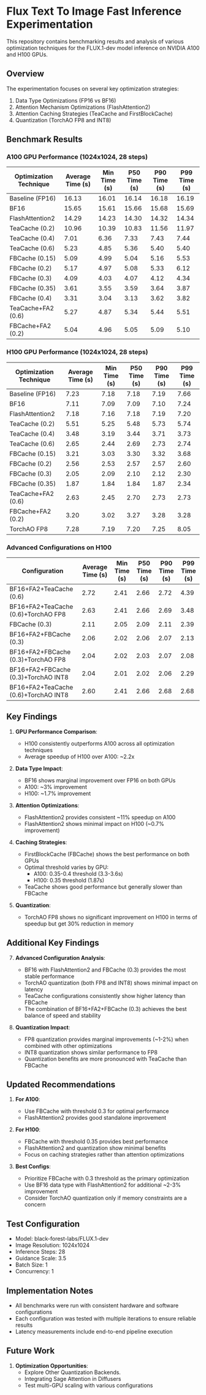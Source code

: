 # Flux Text To Image Fast Inference Experimentation

This repository contains benchmarking results and analysis of various optimization techniques for the FLUX.1-dev model inference on NVIDIA A100 and H100 GPUs.

## Overview

The experimentation focuses on several key optimization strategies:
1. Data Type Optimizations (FP16 vs BF16)
2. Attention Mechanism Optimizations (FlashAttention2)
3. Attention Caching Strategies (TeaCache and FirstBlockCache)
4. Quantization (TorchAO FP8 and INT8)

## Benchmark Results

### A100 GPU Performance (1024x1024, 28 steps)

| Optimization Technique | Average Time (s) | Min Time (s) | P50 Time (s) | P90 Time (s) | P99 Time (s) |
|----------------------|------------------|--------------|--------------|--------------|--------------|
| Baseline (FP16)      | 16.13           | 16.01        | 16.14        | 16.18        | 16.19        |
| BF16                 | 15.65           | 15.61        | 15.66        | 15.68        | 15.69        |
| FlashAttention2      | 14.29           | 14.23        | 14.30        | 14.32        | 14.34        |
| TeaCache (0.2)       | 10.96           | 10.39        | 10.83        | 11.56        | 11.97        |
| TeaCache (0.4)       | 7.01            | 6.36         | 7.33         | 7.43         | 7.44         |
| TeaCache (0.6)       | 5.23            | 4.85         | 5.36         | 5.40         | 5.40         |
| FBCache (0.15)       | 5.09            | 4.99         | 5.04         | 5.16         | 5.53         |
| FBCache (0.2)        | 5.17            | 4.97         | 5.08         | 5.33         | 6.12         |
| FBCache (0.3)        | 4.09            | 4.03         | 4.07         | 4.12         | 4.34         |
| FBCache (0.35)       | 3.61            | 3.55         | 3.59         | 3.64         | 3.87         |
| FBCache (0.4)        | 3.31            | 3.04         | 3.13         | 3.62         | 3.82         |
| TeaCache+FA2 (0.6)   | 5.27            | 4.87         | 5.34         | 5.44         | 5.51         |
| FBCache+FA2 (0.2)    | 5.04            | 4.96         | 5.05         | 5.09         | 5.10         |

### H100 GPU Performance (1024x1024, 28 steps)

| Optimization Technique | Average Time (s) | Min Time (s) | P50 Time (s) | P90 Time (s) | P99 Time (s) |
|----------------------|------------------|--------------|--------------|--------------|--------------|
| Baseline (FP16)      | 7.23            | 7.18         | 7.18         | 7.19         | 7.66         |
| BF16                 | 7.11            | 7.09         | 7.09         | 7.10         | 7.24         |
| FlashAttention2      | 7.18            | 7.16         | 7.18         | 7.19         | 7.20         |
| TeaCache (0.2)       | 5.51            | 5.25         | 5.48         | 5.73         | 5.74         |
| TeaCache (0.4)       | 3.48            | 3.19         | 3.44         | 3.71         | 3.73         |
| TeaCache (0.6)       | 2.65            | 2.44         | 2.69         | 2.73         | 2.74         |
| FBCache (0.15)       | 3.21            | 3.03         | 3.30         | 3.32         | 3.68         |
| FBCache (0.2)        | 2.56            | 2.53         | 2.57         | 2.57         | 2.60         |
| FBCache (0.3)        | 2.05            | 2.09         | 2.10         | 2.12         | 2.30         |
| FBCache (0.35)       | 1.87            | 1.84         | 1.84         | 1.87         | 2.34         |
| TeaCache+FA2 (0.6)   | 2.63            | 2.45         | 2.70         | 2.73         | 2.73         |
| FBCache+FA2 (0.2)    | 3.20            | 3.02         | 3.27         | 3.28         | 3.28         |
| TorchAO FP8          | 7.28            | 7.19         | 7.20         | 7.25         | 8.05         |

### Advanced Configurations on H100

| Configuration | Average Time (s) | Min Time (s) | P50 Time (s) | P90 Time (s) | P99 Time (s) |
|--------------|------------------|--------------|--------------|--------------|--------------|
| BF16+FA2+TeaCache (0.6) | 2.72 | 2.41 | 2.66 | 2.72 | 4.39 |
| BF16+FA2+TeaCache (0.6)+TorchAO FP8 | 2.63 | 2.41 | 2.66 | 2.69 | 3.48 |
| FBCache (0.3) | 2.11 | 2.05 | 2.09 | 2.11 | 2.39 |
| BF16+FA2+FBCache (0.3) | 2.06 | 2.02 | 2.06 | 2.07 | 2.13 |
| BF16+FA2+FBCache (0.3)+TorchAO FP8 | 2.04 | 2.02 | 2.03 | 2.07 | 2.08 |
| BF16+FA2+FBCache (0.3)+TorchAO INT8 | 2.04 | 2.01 | 2.02 | 2.06 | 2.29 |
| BF16+FA2+TeaCache (0.6)+TorchAO INT8 | 2.60 | 2.41 | 2.66 | 2.68 | 2.68 |

## Key Findings

1. **GPU Performance Comparison**:
   - H100 consistently outperforms A100 across all optimization techniques
   - Average speedup of H100 over A100: ~2.2x

2. **Data Type Impact**:
   - BF16 shows marginal improvement over FP16 on both GPUs
   - A100: ~3% improvement
   - H100: ~1.7% improvement

3. **Attention Optimizations**:
   - FlashAttention2 provides consistent ~11% speedup on A100
   - FlashAttention2 shows minimal impact on H100 (~0.7% improvement)

4. **Caching Strategies**:
   - FirstBlockCache (FBCache) shows the best performance on both GPUs
   - Optimal threshold varies by GPU:
     - A100: 0.35-0.4 threshold (3.3-3.6s)
     - H100: 0.35 threshold (1.87s)
   - TeaCache shows good performance but generally slower than FBCache

5. **Quantization**:
   - TorchAO FP8 shows no significant improvement on H100 in terms of speedup but get 30% reduction in memory

## Additional Key Findings

7. **Advanced Configuration Analysis**:
   - BF16 with FlashAttention2 and FBCache (0.3) provides the most stable performance
   - TorchAO quantization (both FP8 and INT8) shows minimal impact on latency
   - TeaCache configurations consistently show higher latency than FBCache
   - The combination of BF16+FA2+FBCache (0.3) achieves the best balance of speed and stability

8. **Quantization Impact**:
   - FP8 quantization provides marginal improvements (~1-2%) when combined with other optimizations
   - INT8 quantization shows similar performance to FP8
   - Quantization benefits are more pronounced with TeaCache than FBCache

## Updated Recommendations

1. **For A100**:
   - Use FBCache with threshold 0.3 for optimal performance
   - FlashAttention2 provides good standalone improvement

2. **For H100**:
   - FBCache with threshold 0.35 provides best performance
   - FlashAttention2 and quantization show minimal benefits
   - Focus on caching strategies rather than attention optimizations

3. **Best Configs**:
   - Prioritize FBCache with 0.3 threshold as the primary optimization
   - Use BF16 data type with FlashAttention2 for additional ~2-3% improvement
   - Consider TorchAO quantization only if memory constraints are a concern

## Test Configuration

- Model: black-forest-labs/FLUX.1-dev
- Image Resolution: 1024x1024
- Inference Steps: 28
- Guidance Scale: 3.5
- Batch Size: 1 
- Concurrency: 1

## Implementation Notes

- All benchmarks were run with consistent hardware and software configurations
- Each configuration was tested with multiple iterations to ensure reliable results
- Latency measurements include end-to-end pipeline execution

## Future Work

1. **Optimization Opportunities**:
   - Explore Other Quantization Backends.
   - Integrating Sage Attention in Diffusers
   - Test multi-GPU scaling with various configurations
